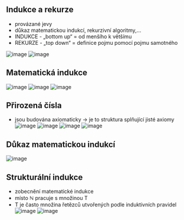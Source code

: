 ## Indukce a rekurze
- provázané jevy
- důkaz matematickou indukcí, rekurzivní algoritmy,...
- INDUKCE - „bottom up“ = od menšího k většímu
- REKURZE - „top down“ = definice pojmu pomocí pojmu samotného

![image](https://github.com/Rexpes/upol_matros/assets/76534008/192548cc-2c9b-4473-8e78-2657fd757ddf)
![image](https://github.com/Rexpes/upol_matros/assets/76534008/dc2efab9-16b8-468d-ba85-2912f3738c18)

## Matematická indukce
![image](https://github.com/Rexpes/upol_matros/assets/76534008/33dd408f-bcf6-474d-b6ab-14fec35ef2e5)
![image](https://github.com/Rexpes/upol_matros/assets/76534008/567b4c82-6754-403f-9ee4-def4b3ed7a53)
![image](https://github.com/Rexpes/upol_matros/assets/76534008/3fc8bac1-0ade-44e5-b74f-7aedd17fb0d0)

## Přirozená čísla
- jsou budována axiomaticky -> je to struktura splňující jisté axiomy
![image](https://github.com/Rexpes/upol_matros/assets/76534008/e7ed6951-06b6-40a5-9ea3-67ea9bef73d2)
![image](https://github.com/Rexpes/upol_matros/assets/76534008/c57fd5b8-fcae-4bfa-8736-926f006a8e09)
![image](https://github.com/Rexpes/upol_matros/assets/76534008/27fad374-8fe5-4126-a1c0-41970df88934)
![image](https://github.com/Rexpes/upol_matros/assets/76534008/e7d54ca6-e401-4f94-a38f-0e3189f793fa)

## Důkaz matematickou indukcí
![image](https://github.com/Rexpes/upol_matros/assets/76534008/12d27129-3dd0-438d-b084-00301e47f00e)

## Strukturální indukce
- zobecnění matematické indukce
- místo ℕ pracuje s množinou T
- T je často množina řetězců utvořených podle induktivních pravidel
![image](https://github.com/Rexpes/upol_matros/assets/76534008/2330d77b-9bc1-4f03-b2e5-ee027f5bcda7)
![image](https://github.com/Rexpes/upol_matros/assets/76534008/8bf65e7f-9b40-431c-8826-12cdd1665c8b)
